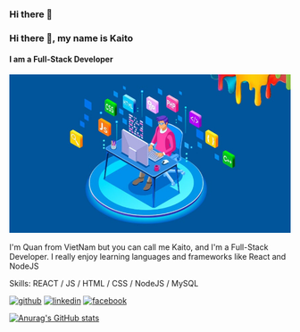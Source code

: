 ### Hi there 👋
### Hi there 👋, my name is Kaito
#### I am a Full-Stack Developer
![I am a Full-Stack Developer](https://github.com/quanlam123m/quanlam123m/blob/main/full_stack_banner-min.jpg)

I'm Quan from VietNam but you can call me Kaito, and I'm a Full-Stack Developer. I really enjoy learning languages and frameworks like React and NodeJS

Skills: REACT / JS / HTML / CSS / NodeJS / MySQL



[<img src='https://cdn.jsdelivr.net/npm/simple-icons@3.0.1/icons/github.svg' alt='github' height='40'>](https://github.com/quanlam123)  [<img src='https://cdn.jsdelivr.net/npm/simple-icons@3.0.1/icons/linkedin.svg' alt='linkedin' height='40'>](https://www.linkedin.com/in/quốc-quân-5698651b7/)  [<img src='https://cdn.jsdelivr.net/npm/simple-icons@3.0.1/icons/facebook.svg' alt='facebook' height='40'>](https://www.facebook.com/hiimkaito.1105)  


[![Anurag's GitHub stats](https://github-readme-stats.vercel.app/api?username=quanlam123m)](https://github.com/anuraghazra/github-readme-stats)
